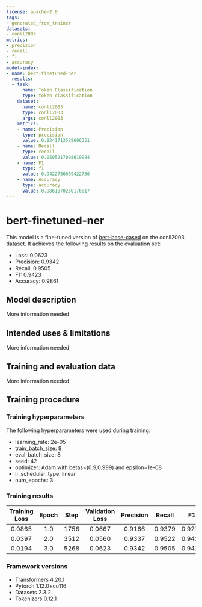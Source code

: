 ```yaml
---
license: apache-2.0
tags:
- generated_from_trainer
datasets:
- conll2003
metrics:
- precision
- recall
- f1
- accuracy
model-index:
- name: bert-finetuned-ner
  results:
  - task:
      name: Token Classification
      type: token-classification
    dataset:
      name: conll2003
      type: conll2003
      args: conll2003
    metrics:
    - name: Precision
      type: precision
      value: 0.9341713529606351
    - name: Recall
      type: recall
      value: 0.9505217098619994
    - name: F1
      type: f1
      value: 0.9422756089422756
    - name: Accuracy
      type: accuracy
      value: 0.9861070230176017
---
```


<!-- This model card has been generated automatically according to the information the Trainer had access to. You
should probably proofread and complete it, then remove this comment. -->

# bert-finetuned-ner

This model is a fine-tuned version of [bert-base-cased](https://huggingface.co/bert-base-cased) on the conll2003 dataset.
It achieves the following results on the evaluation set:
- Loss: 0.0623
- Precision: 0.9342
- Recall: 0.9505
- F1: 0.9423
- Accuracy: 0.9861

## Model description

More information needed

## Intended uses & limitations

More information needed

## Training and evaluation data

More information needed

## Training procedure

### Training hyperparameters

The following hyperparameters were used during training:
- learning_rate: 2e-05
- train_batch_size: 8
- eval_batch_size: 8
- seed: 42
- optimizer: Adam with betas=(0.9,0.999) and epsilon=1e-08
- lr_scheduler_type: linear
- num_epochs: 3

### Training results

| Training Loss | Epoch | Step | Validation Loss | Precision | Recall | F1     | Accuracy |
|:-------------:|:-----:|:----:|:---------------:|:---------:|:------:|:------:|:--------:|
| 0.0865        | 1.0   | 1756 | 0.0667          | 0.9166    | 0.9379 | 0.9271 | 0.9829   |
| 0.0397        | 2.0   | 3512 | 0.0560          | 0.9337    | 0.9522 | 0.9428 | 0.9867   |
| 0.0194        | 3.0   | 5268 | 0.0623          | 0.9342    | 0.9505 | 0.9423 | 0.9861   |


### Framework versions

- Transformers 4.20.1
- Pytorch 1.12.0+cu116
- Datasets 2.3.2
- Tokenizers 0.12.1
